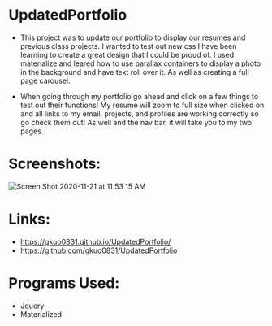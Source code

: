 # UpdatedPortfolio

- This project was to update our portfolio to display our resumes and previous class projects. I wanted to test out new css I have been learning to create a great design that I could be proud of. I used materialize and leared how to use parallax containers to display a photo in the background and have text roll over it. As well as creating a full page carousel.

- When going through my portfolio go ahead and click on a few things to test out their functions! My resume will zoom to full size when clicked on and all links to my email, projects, and profiles are working correctly so go check them out! As well and the nav bar, it will take you to my two pages.

# Screenshots:

![Screen Shot 2020-11-21 at 11 53 15 AM](https://user-images.githubusercontent.com/68671968/99885159-379b4480-2bf0-11eb-92f9-85433ed74f8e.png)

# Links:

- https://gkuo0831.github.io/UpdatedPortfolio/
- https://github.com/gkuo0831/UpdatedPortfolio

# Programs Used:

- Jquery
- Materialized
